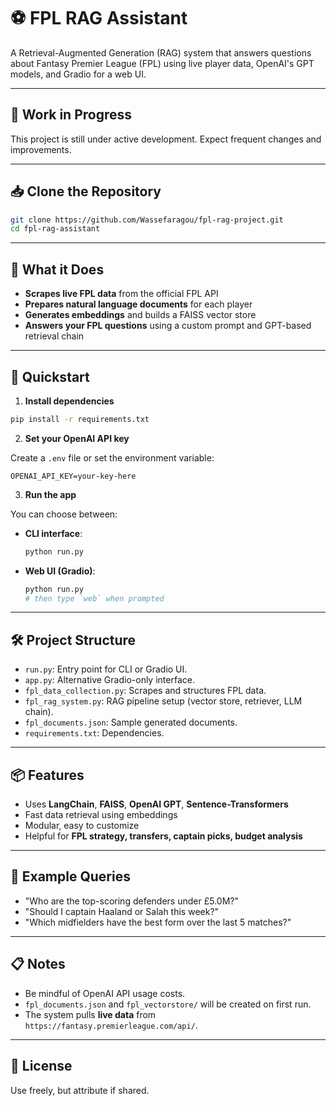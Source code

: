 # ⚽ FPL RAG Assistant

A Retrieval-Augmented Generation (RAG) system that answers questions about Fantasy Premier League (FPL) using live player data, OpenAI's GPT models, and Gradio for a web UI.

---

## 🚧 Work in Progress

This project is still under active development. Expect frequent changes and improvements.

---

## 📥 Clone the Repository

```bash
git clone https://github.com/Wassefaragou/fpl-rag-project.git
cd fpl-rag-assistant
```
---

## 🧠 What it Does

- **Scrapes live FPL data** from the official FPL API
- **Prepares natural language documents** for each player
- **Generates embeddings** and builds a FAISS vector store
- **Answers your FPL questions** using a custom prompt and GPT-based retrieval chain

---

## 🚀 Quickstart

1. **Install dependencies**

```bash
pip install -r requirements.txt
```

2. **Set your OpenAI API key**

Create a `.env` file or set the environment variable:

```
OPENAI_API_KEY=your-key-here
```

3. **Run the app**

You can choose between:

- **CLI interface**:
  ```bash
  python run.py
  ```
- **Web UI (Gradio)**:
  ```bash
  python run.py
  # then type `web` when prompted
  ```

---

## 🛠️ Project Structure

- `run.py`: Entry point for CLI or Gradio UI.
- `app.py`: Alternative Gradio-only interface.
- `fpl_data_collection.py`: Scrapes and structures FPL data.
- `fpl_rag_system.py`: RAG pipeline setup (vector store, retriever, LLM chain).
- `fpl_documents.json`: Sample generated documents.
- `requirements.txt`: Dependencies.

---

## 📦 Features

- Uses **LangChain**, **FAISS**, **OpenAI GPT**, **Sentence-Transformers**
- Fast data retrieval using embeddings
- Modular, easy to customize
- Helpful for **FPL strategy, transfers, captain picks, budget analysis**

---

## 🧪 Example Queries

- "Who are the top-scoring defenders under £5.0M?"
- "Should I captain Haaland or Salah this week?"
- "Which midfielders have the best form over the last 5 matches?"

---

## 📋 Notes

- Be mindful of OpenAI API usage costs.
- `fpl_documents.json` and `fpl_vectorstore/` will be created on first run.
- The system pulls **live data** from `https://fantasy.premierleague.com/api/`.

---

## 📄 License

Use freely, but attribute if shared.
